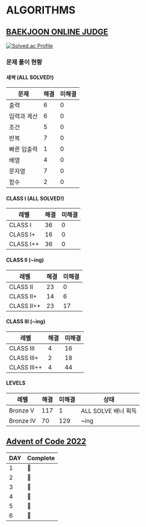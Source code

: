 # ALGORITHMS

## [BAEKJOON ONLINE JUDGE](https://www.acmicpc.net/)

[![Solved.ac Profile](http://mazassumnida.wtf/api/v2/generate_badge?boj=namiein)](https://solved.ac/namiein)

### 문제 풀이 현황

#### 새싹 (ALL SOLVED!)

| 문제        | 해결 | 미해결 |
| ----------- | ---- | ------ |
| 출력        | 6    | 0      |
| 입력과 계산 | 6    | 0      |
| 조건        | 5    | 0      |
| 반복        | 7    | 0      |
| 빠른 입출력 | 1    | 0      |
| 배열        | 4    | 0      |
| 문자열      | 7    | 0      |
| 함수        | 2    | 0      |

#### CLASS I (ALL SOLVED!)

| 레벨      | 해결 | 미해결 |
| --------- | ---- | ------ |
| CLASS I   | 36   | 0      |
| CLASS I+  | 16   | 0      |
| CLASS I++ | 36   | 0      |

#### CLASS II (~ing)

| 레벨       | 해결 | 미해결 |
| ---------- | ---- | ------ |
| CLASS II   | 23   | 0      |
| CLASS II+  | 14   | 6      |
| CLASS II++ | 23   | 17     |

#### CLASS III (~ing)

| 레벨        | 해결 | 미해결 |
| ----------- | ---- | ------ |
| CLASS III   | 4    | 16     |
| CLASS III+  | 2    | 18     |
| CLASS III++ | 4    | 44     |

#### LEVELS

| 레벨      | 해결 | 미해결 | 상태                |
| --------- | ---- | ------ | ------------------- |
| Bronze V  | 117  | 1      | ALL SOLVE 배너 획득 |
| Bronze IV | 70   | 129    | ~ing                |

## [Advent of Code 2022](https://adventofcode.com/)

| DAY | Complete |
| --- | -------- |
| 1   | 🎄       |
| 2   | 🎄       |
| 3   | 🎄       |
| 4   | 🎄       |
| 5   | 🎄       |
| 6   | 🎄       |
